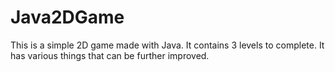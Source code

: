 # Java2DGame

This is a simple 2D game made with Java. It contains 3 levels to complete.
It has various things that can be further improved.
